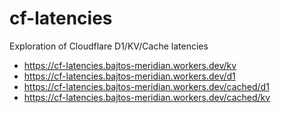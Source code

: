 # cf-latencies

Exploration of Cloudflare D1/KV/Cache latencies

- https://cf-latencies.bajtos-meridian.workers.dev/kv
- https://cf-latencies.bajtos-meridian.workers.dev/d1
- https://cf-latencies.bajtos-meridian.workers.dev/cached/d1
- https://cf-latencies.bajtos-meridian.workers.dev/cached/kv
